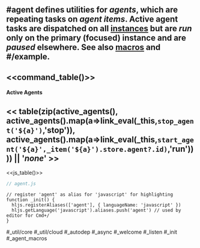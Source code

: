 #agent defines utilities for _agents_, which are repeating tasks on _agent items_. Active agent tasks are dispatched on all [instances](#status) but are _run_ only on the primary (focused) instance and are _paused_ elsewhere. See also [macros](#agent_macros) and #/example.
---
<<command_table()>>
---
#### Active Agents
<< table(zip(active_agents(), active_agents().map(a=>link_eval(_this,`stop_agent('${a}')`,'stop')), active_agents().map(a=>link_eval(_this,`start_agent('${a}',_item('${a}').store.agent?.id)`,'run')))) || '_none_' >>
---
<<js_table()>>

```js_removed:agent.js
// agent.js
```

```js:js_init_removed
// register 'agent' as alias for 'javascript' for highlighting
function _init() {
  hljs.registerAliases(['agent'], { languageName: 'javascript' })
  hljs.getLanguage('javascript').aliases.push('agent') // used by editor for Cmd+/
}
```

#_util/core #_util/cloud #_autodep #_async #_welcome #_listen #_init #_agent_macros